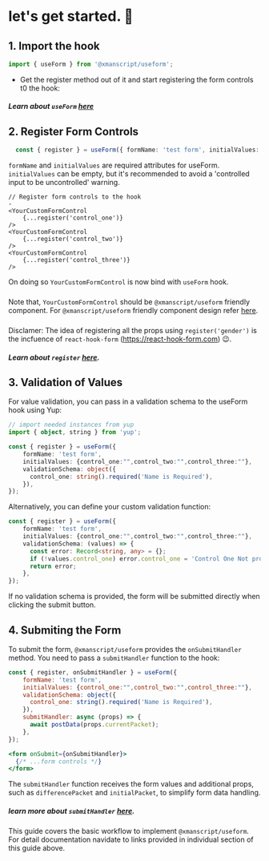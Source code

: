 # let's get started. 🚀

## 1. Import the hook
```ts
import { useForm } from '@xmanscript/useform';
```
* Get the register method out of it and start registering the form controls t0 the hook:
##### Learn about `useForm`  [here](./useFrom.md)

## 2. Register Form Controls
```ts
  const { register } = useForm({ formName: 'test form', initialValues: {control_one:"",control_two:"",control_three:""} });
```
`formName` and `initialValues` are required attributes for useForm. `initialValues` can be empty, but it's recommended to avoid a 'controlled input to be uncontrolled' warning.

```tsx
// Register form controls to the hook
-
<YourCustomFormControl
    {...register('control_one')}
/>
<YourCustomFormControl
    {...register('control_two')}
/>
<YourCustomFormControl
    {...register('control_three')}
/>
```

On doing so `YourCustomFormControl` is now bind with `useForm` hook.
### 
Note that, `YourCustomFormControl` should be `@xmanscript/useform` friendly component. For `@xmanscript/useform` friendly component design refer [here](./ComponentDesignGuide.md).

###
Disclamer: The idea of registering all the props using `register('gender')` is the incfuence of `react-hook-form` (https://react-hook-form.com) 😉.
##### Learn about `register` [here](./register.md).

## 3. Validation of Values

For value validation, you can pass in a validation schema to the useForm hook using Yup:
```ts
// import needed instances from yup
import { object, string } from 'yup';

const { register } = useForm({
    formName: 'test form',
    initialValues: {control_one:"",control_two:"",control_three:""},
    validationSchema: object({
      control_one: string().required('Name is Required'),
    }),
});
```
Alternatively, you can define your custom validation function:

```ts
const { register } = useForm({
    formName: 'test form',
    initialValues: {control_one:"",control_two:"",control_three:""},
    validationSchema: (values) => {
      const error: Record<string, any> = {};
      if (!values.control_one) error.control_one = 'Control One Not provided';
      return error;
    },
});
```
If no validation schema is provided, the form will be submitted directly when clicking the submit button.

## 4. Submiting the Form

To submit the form, `@xmanscript/useform` provides the `onSubmitHandler` method. You need to pass a `submitHandler` function to the hook:
```jsx
const { register, onSubmitHandler } = useForm({
    formName: 'test form',
    initialValues: {control_one:"",control_two:"",control_three:""},
    validationSchema: object({
      control_one: string().required('Name is Required'),
    }),
    submitHandler: async (props) => {
      await postData(props.currentPacket);
    },
});

<form onSubmit={onSubmitHandler}>
  {/* ...form controls */}
</form>
```
The `submitHandler` function receives the form values and additional props, such as `differencePacket` and `initialPacket`, to simplify form data handling.

##### learn more about `submitHandler` [here](./submitHandler.md).

This guide covers the basic workflow to implement `@xmanscript/useform`. For detail documentation navidate to links provided in individual section of this guide above.